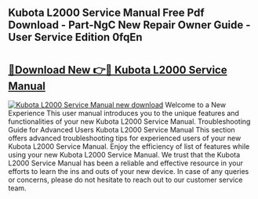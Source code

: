 ## Kubota L2000 Service Manual Free Pdf Download - Part-NgC New Repair Owner Guide - User Service Edition 0fqEn

# <h2><a href="http://bc862.oget.top/?id=Kubota+L2000+Service+Manual">🔗Download New 👉🔴 Kubota L2000 Service Manual</a></h2>

[![Kubota L2000 Service Manual new download](https://i.imgur.com/5g1atiW.png)](http://bc862.oget.top/?id=Kubota+L2000+Service+Manual)
Welcome to a New Experience This user manual introduces you to the unique features and functionalities of your new Kubota L2000 Service Manual. Troubleshooting Guide for Advanced Users Kubota L2000 Service Manual This section offers advanced troubleshooting tips for experienced users of your new Kubota L2000 Service Manual. Enjoy the efficiency of list of features while using your new Kubota L2000 Service Manual. We trust that the Kubota L2000 Service Manual has been a reliable and effective resource in your efforts to learn the ins and outs of your new device. In case of any queries or concerns, please do not hesitate to reach out to our customer service team.
